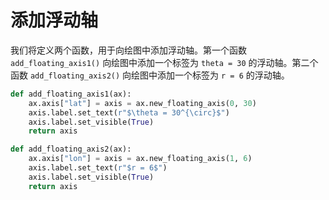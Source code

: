 # 添加浮动轴

我们将定义两个函数，用于向绘图中添加浮动轴。第一个函数 `add_floating_axis1()` 向绘图中添加一个标签为 `theta = 30` 的浮动轴。第二个函数 `add_floating_axis2()` 向绘图中添加一个标签为 `r = 6` 的浮动轴。

```python
def add_floating_axis1(ax):
    ax.axis["lat"] = axis = ax.new_floating_axis(0, 30)
    axis.label.set_text(r"$\theta = 30^{\circ}$")
    axis.label.set_visible(True)
    return axis

def add_floating_axis2(ax):
    ax.axis["lon"] = axis = ax.new_floating_axis(1, 6)
    axis.label.set_text(r"$r = 6$")
    axis.label.set_visible(True)
    return axis
```
